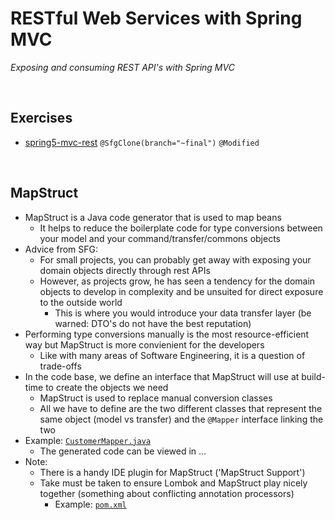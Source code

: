 # RESTful Web Services with Spring MVC
*Exposing and consuming REST API's with Spring MVC*

<br>

## Exercises
* [spring5-mvc-rest](./exercises/spring5-mvc-rest) `@SfgClone(branch="~final")` `@Modified`

<br>

## MapStruct
* MapStruct is a Java code generator that is used to map beans
    * It helps to reduce the boilerplate code for type conversions between your model and your command/transfer/commons objects
* Advice from SFG:
    * For small projects, you can probably get away with exposing your domain objects directly through rest APIs
    * However, as projects grow, he has seen a tendency for the domain objects to develop in complexity and be unsuited for direct exposure to the outside world
        * This is where you would introduce your data transfer layer (be warned: DTO's do not have the best reputation)
* Performing type conversions manually is the most resource-efficient way but MapStruct is more convienient for the developers
    * Like with many areas of Software Engineering, it is a question of trade-offs
* In the code base, we define an interface that MapStruct will use at build-time to create the objects we need
    * MapStruct is used to replace manual conversion classes
    * All we have to define are the two different classes that represent the same object (model vs transfer) and the `@Mapper` interface linking the two
* Example: [`CustomerMapper.java`](./exercises/spring5-mvc-rest/src/main/java/guru/springfamework/api/v1/mapper/CustomerMapper.java)
    * The generated code can be viewed in ...
* Note:
    * There is a handy IDE plugin for MapStruct ('MapStruct Support')
    * Take must be taken to ensure Lombok and MapStruct play nicely together (something about conflicting annotation processors)
        * Example: [`pom.xml`](./exercises/spring5-mvc-rest/pom.xml)
